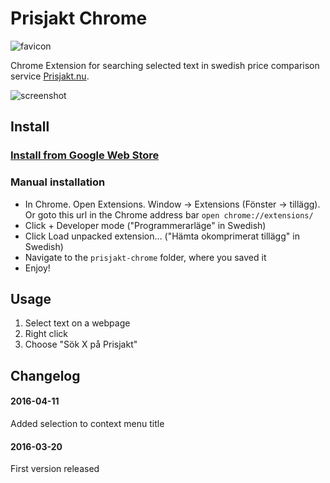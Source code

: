 # Prisjakt Chrome

![favicon](https://cloud.githubusercontent.com/assets/307676/13906485/66a6568a-eed7-11e5-92b6-7f5aa41f8229.png)

Chrome Extension for searching selected text in swedish price comparison service [Prisjakt.nu](http://prisjakt.nu).

![screenshot](https://cloud.githubusercontent.com/assets/307676/14459670/8d419694-00b9-11e6-8361-75a63fd9299b.png)

## Install

### [Install from Google Web Store](https://chrome.google.com/webstore/detail/iaehbbiehjnognhkocblclmoekefopoi)

### Manual installation

+ In Chrome. Open Extensions. Window -> Extensions (Fönster -> tillägg). Or goto this url in the Chrome address bar ``open chrome://extensions/``
+ Click + Developer mode ("Programmerarläge" in Swedish)
+ Click Load unpacked extension… ("Hämta okomprimerat tillägg" in Swedish)
+ Navigate to the ``prisjakt-chrome`` folder, where you saved it
+ Enjoy!

## Usage

1. Select text on a webpage
2. Right click
3. Choose "Sök X på Prisjakt"

## Changelog

#### 2016-04-11
Added selection to context menu title

#### 2016-03-20
First version released